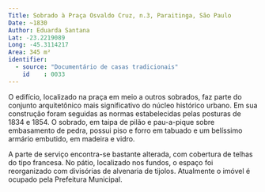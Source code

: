 ```yaml
---
Title: Sobrado à Praça Osvaldo Cruz, n.3, Paraitinga, São Paulo
Date: ~1830
Author: Eduarda Santana
Lat: -23.2219089
Long: -45.3114217
Area: 345 m²
identifier:
  - source: "Documentário de casas tradicionais"
    id    : 0033
---
```


O edifício, localizado na praça em meio a outros sobrados, faz parte do conjunto arquitetônico mais significativo do núcleo histórico urbano. Em sua construção foram seguidas as normas estabelecidas pelas posturas de 1834 e 1854. O sobrado, em taipa de pilão e pau-a-pique sobre embasamento de pedra, possui piso e forro em tabuado e um belíssimo armário embutido, em madeira e vidro. 

A parte de serviço encontra-se bastante alterada, com cobertura de telhas do tipo francesa. No pátio, localizado nos fundos, o espaço foi reorganizado com divisórias de alvenaria de tijolos. Atualmente o imóvel é ocupado pela Prefeitura Municipal.
